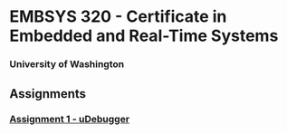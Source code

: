 # EMBSYS 320 - Certificate in Embedded and Real-Time Systems
### University of Washington

## Assignments

### [Assignment 1 - uDebugger](uDebugger)
